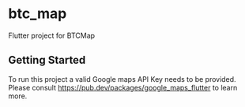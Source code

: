 # btc_map

Flutter project for BTCMap

## Getting Started

To run this project a valid Google maps API Key needs to be provided.
Please consult https://pub.dev/packages/google_maps_flutter to learn more.
